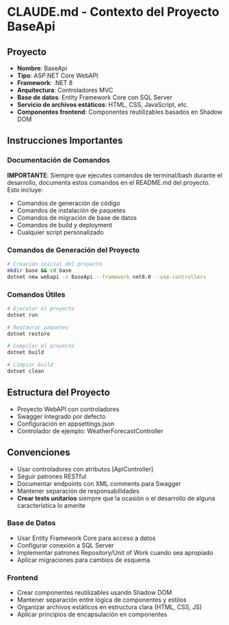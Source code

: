 # CLAUDE.md - Contexto del Proyecto BaseApi

## Proyecto
- **Nombre**: BaseApi
- **Tipo**: ASP.NET Core WebAPI
- **Framework**: .NET 8
- **Arquitectura**: Controladores MVC
- **Base de datos**: Entity Framework Core con SQL Server
- **Servicio de archivos estáticos**: HTML, CSS, JavaScript, etc.
- **Componentes frontend**: Componentes reutilizables basados en Shadow DOM

## Instrucciones Importantes

### Documentación de Comandos
**IMPORTANTE**: Siempre que ejecutes comandos de terminal/bash durante el desarrollo, documenta estos comandos en el README.md del proyecto. Esto incluye:
- Comandos de generación de código
- Comandos de instalación de paquetes
- Comandos de migración de base de datos
- Comandos de build y deployment
- Cualquier script personalizado

### Comandos de Generación del Proyecto
```bash
# Creación inicial del proyecto
mkdir base && cd base
dotnet new webapi -n BaseApi --framework net8.0 --use-controllers
```

### Comandos Útiles
```bash
# Ejecutar el proyecto
dotnet run

# Restaurar paquetes
dotnet restore

# Compilar el proyecto
dotnet build

# Limpiar build
dotnet clean
```

## Estructura del Proyecto
- Proyecto WebAPI con controladores
- Swagger integrado por defecto
- Configuración en appsettings.json
- Controlador de ejemplo: WeatherForecastController

## Convenciones
- Usar controladores con atributos [ApiController]
- Seguir patrones RESTful
- Documentar endpoints con XML comments para Swagger
- Mantener separación de responsabilidades
- **Crear tests unitarios** siempre que la ocasión o el desarrollo de alguna característica lo amerite

### Base de Datos
- Usar Entity Framework Core para acceso a datos
- Configurar conexión a SQL Server
- Implementar patrones Repository/Unit of Work cuando sea apropiado
- Aplicar migraciones para cambios de esquema

### Frontend
- Crear componentes reutilizables usando Shadow DOM
- Mantener separación entre lógica de componentes y estilos
- Organizar archivos estáticos en estructura clara (HTML, CSS, JS)
- Aplicar principios de encapsulación en componentes